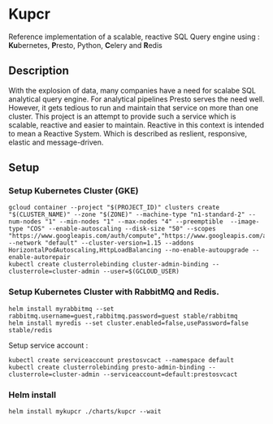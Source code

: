 # Kupcr
Reference implementation of a scalable, reactive SQL Query engine using : **Ku**bernetes, **P**resto, Python,
 **C**elery and **R**edis

## Description
With the explosion of data, many companies have a need for scalabe SQL analytical query engine. 
For analytical pipelines Presto serves the need well. However, it gets tedious to run and maintain 
that service on more than one cluster. This project is an attempt to provide such a service which 
is scalable, reactive and easier to maintain. Reactive in this context is intended to mean a Reactive System. Which is described as
reslient, responsive, elastic and message-driven.


## Setup

### Setup Kubernetes Cluster (GKE)

	gcloud container --project "$(PROJECT_ID)" clusters create "$(CLUSTER_NAME)" --zone "$(ZONE)" --machine-type "n1-standard-2" --num-nodes "1" --min-nodes "1" --max-nodes "4" --preemptible  --image-type "COS" --enable-autoscaling --disk-size "50" --scopes "https://www.googleapis.com/auth/compute","https://www.googleapis.com/auth/devstorage.read_only","https://www.googleapis.com/auth/logging.write","https://www.googleapis.com/auth/monitoring","https://www.googleapis.com/auth/servicecontrol","https://www.googleapis.com/auth/service.management.readonly","https://www.googleapis.com/auth/trace.append" --network "default" --cluster-version=1.15 --addons HorizontalPodAutoscaling,HttpLoadBalancing --no-enable-autoupgrade --enable-autorepair
	kubectl create clusterrolebinding cluster-admin-binding --clusterrole=cluster-admin --user=$(GCLOUD_USER)

### Setup Kubernetes Cluster with RabbitMQ and Redis.

    helm install myrabbitmq --set rabbitmq.username=guest,rabbitmq.password=guest stable/rabbitmq
    helm install myredis --set cluster.enabled=false,usePassword=false stable/redis

Setup service account :

	kubectl create serviceaccount prestosvcact --namespace default
	kubectl create clusterrolebinding presto-admin-binding --clusterrole=cluster-admin --serviceaccount=default:prestosvcact


### Helm install

    helm install mykupcr ./charts/kupcr --wait
